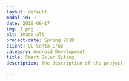```yaml
---
layout: default
modal-id: 1
date: 2018-08-17
img: 1.png
alt: image-alt
project-date: Spring 2018
client: UC Santa Cruz
category: Android Development
title: Smart Solar Siting
description: The description of the project

---
```

